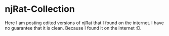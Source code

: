 # njRat-Collection
Here I am posting edited versions of njRat that I found on the internet. I have no guarantee that it is clean. Because I found it on the internet :D.
